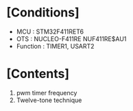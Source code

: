 # [Conditions]
- MCU           : STM32F411RET6  
- OTS           : NUCLEO-F411RE NUF411RE$AU1  
- Function      : TIMER1, USART2  

# [Contents]
1. pwm timer frequency
2. Twelve-tone technique
   

